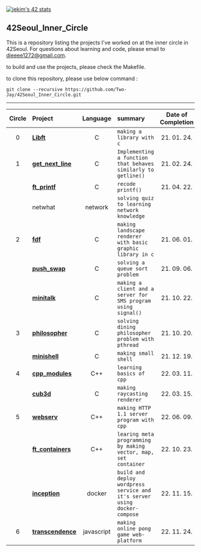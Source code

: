 
[![jekim's 42 stats](https://badge42.vercel.app/api/v2/cl365gris002509l9zjhwjazr/stats?cursusId=21&coalitionId=87)](https://github.com/JaeSeoKim/badge42)

## 42Seoul_Inner_Circle

This is a repository listing the projects I've worked on at the inner circle in 42Seoul. For questions about learning and code, please email to djeeee1272@gmail.com.

to build and use the projects, please check the Makefile.

to clone this repository, please use below command :

```
git clone --recursive https://github.com/Two-Jay/42Seoul_Inner_Circle.git
```

***

| Circle | Project                                | Language | summary                                                              | Date of Completion |
| :----: | :------------------------------------- | :------: | :------------------------------------------------------------------- | :------------: |
|   0    | [**Libft**](./libft)                   |    C     | `making a library with c`                                            |  21. 01. 24. |
|   1    | [**get_next_line**](./get_next_line)   |    C     | `Implementing a function that behaves similarly to getline()`        |  21. 02. 24. |
|        | [**ft_printf**](./libft)               |    C     | `recode printf()`                                                    |  21. 04. 22. |
|        | netwhat                                | network  | `solving quiz to learning network knowledge`                         |                |
|   2    | [**fdf**](./fdf)                       |    C     | `making landscape renderer with basic graphic library in c`          |  21. 06. 01. |
|        | [**push_swap**](./push_swap)           |    C     | `solving a queue sort problem`                                       |  21. 09. 06. |
|        | [**minitalk**](./minitalk)             |    C     | `making a client and a server for SMS program using signal()`        |  21. 10. 22. |
|   3    | [**philosopher**](./philosopher)       |    C     | `solving dining philosopher problem with pthread`                    |  21. 10. 20. |
|        | [**minishell**](./minishell)           |    C     | `making small shell `                                                |  21. 12. 19. |
|   4    | [**cpp_modules**](./cpp_modules)       |   C++    | `learning basics of cpp`                                             |  22. 03. 11. |
|        | [**cub3d**](./cub3d)                   |    C     | `making raycasting renderer`                                         |  22. 03. 15. |
|   5    | [**webserv**](./webserv)               |   C++    | `making HTTP 1.1 server program with cpp`                            |  22. 06. 09. |
|        | [**ft_containers**](./ft_containers)   |   C++    | `learing meta programming by making vector, map, set container`      |  22. 10. 23. |
|        | [**inception**](./inception)           |  docker  | `build and deploy wordpress service and it's server using docker-compose` |  22. 11. 15. |
|   6    | [**transcendence**](./transcendence)   | javascript | `making online pong game web-platform`                             |  22. 11. 24. |





